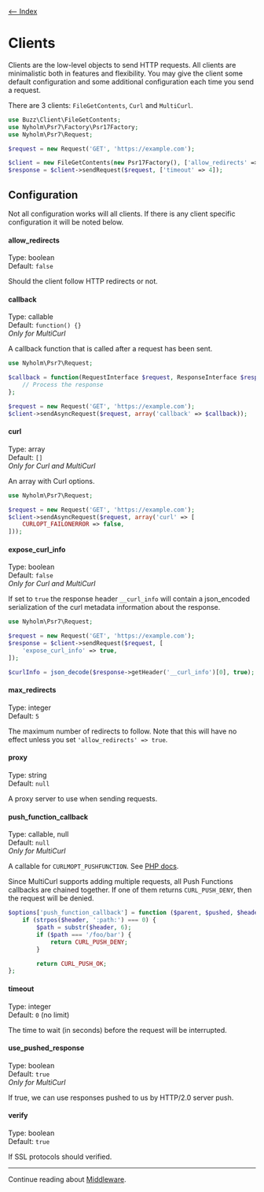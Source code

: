 [<-- Index](/doc/Readme.md)

# Clients

Clients are the low-level objects to send HTTP requests. All clients are minimalistic both in
features and flexibility. You may give the client some default configuration and some additional
configuration each time you send a request.

There are 3 clients: `FileGetContents`, `Curl` and `MultiCurl`.

```php
use Buzz\Client\FileGetContents;
use Nyholm\Psr7\Factory\Psr17Factory;
use Nyholm\Psr7\Request;

$request = new Request('GET', 'https://example.com');

$client = new FileGetContents(new Psr17Factory(), ['allow_redirects' => true]);
$response = $client->sendRequest($request, ['timeout' => 4]);
```

## Configuration

Not all configuration works will all clients. If there is any client specific configuration it
will be noted below.

#### allow_redirects

Type: boolean<br>
Default: `false`

Should the client follow HTTP redirects or not.

#### callback

Type: callable<br>
Default: `function() {}`<br>
*Only for MultiCurl*

A callback function that is called after a request has been sent.

```php
use Nyholm\Psr7\Request;

$callback = function(RequestInterface $request, ResponseInterface $response = null, ClientException $exception = null) {
    // Process the response
};

$request = new Request('GET', 'https://example.com');
$client->sendAsyncRequest($request, array('callback' => $callback));
```

#### curl

Type: array<br>
Default: `[]`<br>
*Only for Curl and MultiCurl*

An array with Curl options.

```php
use Nyholm\Psr7\Request;

$request = new Request('GET', 'https://example.com');
$client->sendAsyncRequest($request, array('curl' => [
    CURLOPT_FAILONERROR => false,
]));
```

#### expose_curl_info

Type: boolean<br>
Default: `false`<br>
*Only for Curl and MultiCurl*

If set to `true` the response header `__curl_info` will contain a json_encoded
serialization of the curl metadata information about the response.

```php
use Nyholm\Psr7\Request;

$request = new Request('GET', 'https://example.com');
$response = $client->sendRequest($request, [
    'expose_curl_info' => true,
]);

$curlInfo = json_decode($response->getHeader('__curl_info')[0], true);
```

#### max_redirects

Type: integer<br>
Default: `5`

The maximum number of redirects to follow. Note that this will have no effect unless you set
`'allow_redirects' => true`.

#### proxy

Type: string<br>
Default: `null`

A proxy server to use when sending requests.

#### push_function_callback

Type: callable, null<br>
Default: `null`<br>
*Only for MultiCurl*

A callable for `CURLMOPT_PUSHFUNCTION`. See [PHP docs](https://php.net/manual/en/function.curl-multi-setopt.php).

Since MultiCurl supports adding multiple requests, all Push Functions callbacks are
chained together. If one of them returns `CURL_PUSH_DENY`, then the request will be denied.

```php
$options['push_function_callback'] = function ($parent, $pushed, $headers) {
    if (strpos($header, ':path:') === 0) {
        $path = substr($header, 6);
        if ($path === '/foo/bar') {
            return CURL_PUSH_DENY;
        }

        return CURL_PUSH_OK;
};
```

#### timeout

Type: integer<br>
Default: `0` (no limit)

The time to wait (in seconds) before the request will be interrupted.

#### use_pushed_response

Type: boolean<br>
Default: `true`<br>
*Only for MultiCurl*

If true, we can use responses pushed to us by HTTP/2.0 server push.

#### verify

Type: boolean<br>
Default: `true`

If SSL protocols should verified.

---

Continue reading about [Middleware](/doc/middleware.md).
